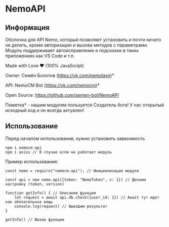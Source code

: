 # NemoAPI
## Информация
Оболочка для API Nemo, который позволяет установить и почти ничего не делать, кроме авторизации и вызова методов с параметрами. Модуль поддерживает автоисправление и подсказки в таких приложениях как VS Code и т.п.

Made with Love ❤️ (100% JavaScript)

Owner: Семён Болотов (https://vk.com/nemolayn)*

API: NemoCM Bot (https://vk.com/nemocm)*

Open Source: https://github.com/semen-bol/NemoAPI

Пометка* - нашим модулем пользуется Создатель бота! У нас открытый исходный код и он всегда актуален! 

## Использование
Перед началом использования, нужно установить зависимость
```
npm i nemocm-api 
npm i axios // В случае если не работает модуль
```
Пример использования:
```
const nemo = require("nemocm-api"); // Инициализация модуля

const api = new nemo.api({token: "NemoToken", v: 1}) // Делаем настройку (token, version)

function getInfo() { // Описание функции
    let request = await api.db.check({user_id: 1}) // Await тут идет как обязательная вещь
    console.log(request) // Выводим результат
}

getInfo() // Вызов функции 
```